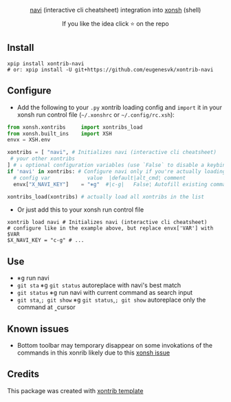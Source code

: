 <p align="center">
<a href="https://github.com/denisidoro/navi">navi</a> (interactive cli cheatsheet) integration into <a href="https://xon.sh/">xonsh</a> (shell)
</p>

<p align="center">  
If you like the idea click ⭐ on the repo
</p>


## Install

```xsh
xpip install xontrib-navi
# or: xpip install -U git+https://github.com/eugenesvk/xontrib-navi
```

## Configure

- Add the following to your `.py` xontrib loading config and `import` it in your xonsh run control file (`~/.xonshrc` or `~/.config/rc.xsh`):
```py
from xonsh.xontribs 	import xontribs_load
from xonsh.built_ins	import XSH
envx = XSH.env

xontribs = [ "navi", # Initializes navi (interactive cli cheatsheet)
 # your other xontribs
] # ↓ optional configuration variables (use `False` to disable a keybind)
if 'navi' in xontribs: # Configure navi only if you're actually loading it
  # config var      	  value	 |default|alt_cmd¦ comment
  envx["X_NAVI_KEY"]	= "⎈g" 	#|c-g|   False¦ Autofill existing command with navi's best match or launch navi if no good match found

xontribs_load(xontribs) # actually load all xontribs in the list
```

- Or just add this to your xonsh run control file
```xsh
xontrib load navi # Initializes navi (interactive cli cheatsheet)
# configure like in the example above, but replace envx['VAR'] with $VAR
$X_NAVI_KEY	= "c-g" # ...
```

## Use

- <kbd>⎈</kbd><kbd>g</kbd> run navi
- `git sta` <kbd>⎈</kbd><kbd>g</kbd> `git status` autoreplace with navi's best match
- `git status` <kbd>⎈</kbd><kbd>g</kbd> run navi with current command as search input
- `git sta‸; git show` <kbd>⎈</kbd><kbd>g</kbd> `git status‸; git show` autoreplace only the command at ‸cursor


## Known issues

- Bottom toolbar may temporary disappear on some invokations of the commands in this xonrib likely due to this [xonsh issue](https://github.com/xonsh/xonsh/issues/5084)

## Credits

This package was created with [xontrib template](https://github.com/xonsh/xontrib-template)
